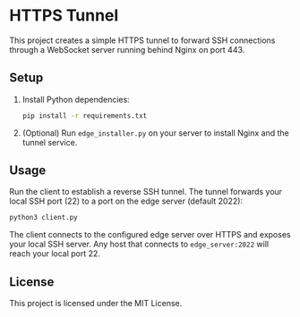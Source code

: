 # HTTPS Tunnel

This project creates a simple HTTPS tunnel to forward SSH connections through a WebSocket server running behind Nginx on port 443.

## Setup

1. Install Python dependencies:
   ```bash
   pip install -r requirements.txt
   ```
2. (Optional) Run `edge_installer.py` on your server to install Nginx and the tunnel service.

## Usage


Run the client to establish a reverse SSH tunnel. The tunnel forwards your local SSH port (22) to a port on the edge server (default 2022):
```bash
python3 client.py
```
The client connects to the configured edge server over HTTPS and exposes your local SSH server. Any host that connects to `edge_server:2022` will reach your local port 22.


## License

This project is licensed under the MIT License.

